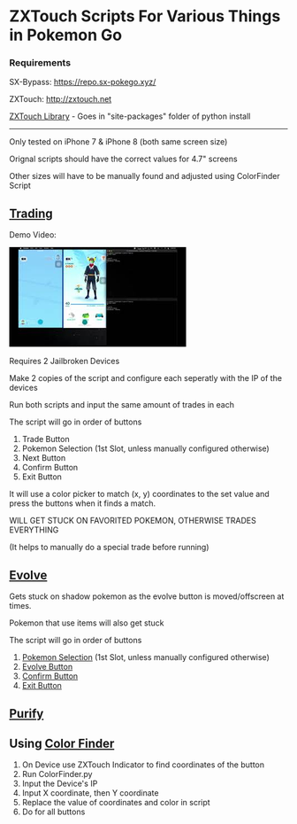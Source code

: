 # ZXTouch Scripts For Various Things in Pokemon Go

### Requirements 
SX-Bypass: https://repo.sx-pokego.xyz/ 

ZXTouch: http://zxtouch.net 

[ZXTouch Library](https://github.com/xuan32546/IOS13-SimulateTouch/tree/0.0.6/layout/usr/lib/python3.7/site-packages/zxtouch) - Goes in "site-packages" folder of python install 
  
----
Only tested on iPhone 7 & iPhone 8 (both same screen size)

Orignal scripts should have the correct values for 4.7" screens 

Other sizes will have to be manually found and adjusted using ColorFinder Script

## [Trading](Scripts/Trade.py)
Demo Video:

[![Demo](Demos/Trade.jpg)](https://youtu.be/X9rCQhLz0Hk)


Requires 2 Jailbroken Devices

Make 2 copies of the script and configure each seperatly with the IP of the devices

Run both scripts and input the same amount of trades in each

The script will go in order of buttons
  1. Trade Button
  2. Pokemon Selection (1st Slot, unless manually configured otherwise)
  3. Next Button
  4. Confirm Button
  5. Exit Button

It will use a color picker to match (x, y) coordinates to the set value and press the buttons when it finds a match. 

WILL GET STUCK ON FAVORITED POKEMON, OTHERWISE TRADES EVERYTHING

(It helps to manually do a special trade before running)
## [Evolve](Scripts/Evolve.py)

Gets stuck on shadow pokemon as the evolve button is moved/offscreen at times.

Pokemon that use items will also get stuck

The script will go in order of buttons
  1. [Pokemon Selection](Demos/Evo/PokeSelect.PNG) (1st Slot, unless manually configured otherwise)
  2. [Evolve Button](Demos/Evo/Evo.PNG)
  3. [Confirm Button](Demos/Evo/Next.PNG)
  4. [Exit Button](Demos/Evo/Exit.PNG)

## [Purify](Scripts/Purify.py)

## Using [Color Finder](Scripts/ColorFinder.py)
  1. On Device use ZXTouch Indicator to find coordinates of the button
  2. Run ColorFinder.py 
  3. Input the Device's IP
  4. Input X coordinate, then Y coordinate 
  5. Replace the value of coordinates and color in script
  6. Do for all buttons
